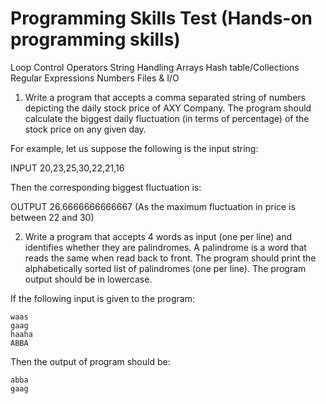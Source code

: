 Programming Skills Test (Hands-on programming skills)
=============

  Loop Control
  Operators
  String Handling
  Arrays
  Hash table/Collections
  Regular Expressions
  Numbers
  Files & I/O

  1. Write a program that accepts a comma separated string of numbers depicting the daily stock price of AXY Company. The program should calculate the biggest daily fluctuation (in terms of percentage) of the stock price on any given day.

  For example, let us suppose the following is the input string:

  INPUT
  20,23,25,30,22,21,16

  Then the corresponding biggest fluctuation is:

  OUTPUT
  26.6666666666667 (As the maximum fluctuation in price is between 22 and 30)


  2. Write a program that accepts 4 words as input (one per line) and identifies whether they are palindromes. A palindrome is a word that reads the same when read back to front. The program should print the alphabetically sorted list of palindromes (one per line). The program output should be in lowercase.
  
  If the following input is given to the program:

    waas
    gaag
    haaha
    ABBA

  Then the output of program should be:

    abba
    gaag
